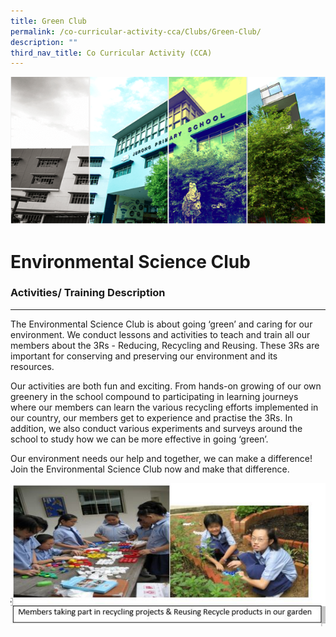 ```yaml
---
title: Green Club
permalink: /co-curricular-activity-cca/Clubs/Green-Club/
description: ""
third_nav_title: Co Curricular Activity (CCA)
---
```

![](/images/Banner.png)

Environmental Science Club
==========


### Activities/ Training Description
--------------------------------

The Environmental Science Club is about going ‘green’ and caring for our environment. We conduct lessons and activities to teach and train all our members about the 3Rs - Reducing, Recycling and Reusing. These 3Rs are important for conserving and preserving our environment and its resources.   
  
Our activities are both fun and exciting. From hands-on growing of our own greenery in the school compound to participating in learning journeys where our members can learn the various recycling efforts implemented in our country, our members get to experience and practise the 3Rs. In addition, we also conduct various experiments and surveys around the school to study how we can be more effective in going ‘green’.   
  
Our environment needs our help and together, we can make a difference! Join the Environmental Science Club now and make that difference.

![](/images/Greenclub_cca2020.jpg)